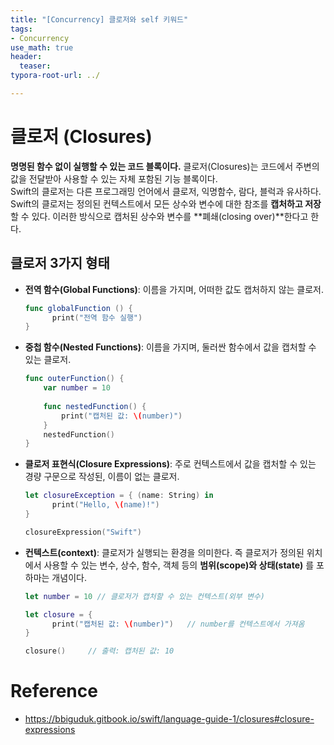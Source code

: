 ```yaml
---
title: "[Concurrency] 클로저와 self 키워드"
tags: 
- Concurrency
use_math: true
header: 
  teaser: 
typora-root-url: ../

---
```


# 클로저 (Closures)

**명명된 함수 없이 실행할 수 있는 코드 블록이다.**
클로저(Closures)는 코드에서 주변의 값을 전달받아 사용할 수 있는 자체 포함된 기능 블록이다.  
Swift의 클로저는 다른 프로그래밍 언어에서 클로저, 익명함수, 람다, 블럭과 유사하다. 
Swift의 클로저는 정의된 컨텍스트에서 모든 상수와 변수에 대한 참조를 **캡처하고 저장**할 수 있다. 
이러한 방식으로 캡처된 상수와 변수를 **폐쇄(closing over)**한다고 한다.

## 클로저 3가지 형태

- **전역 함수(Global Functions)**: 이름을 가지며, 어떠한 값도 캡처하지 않는 클로저.

  ```swift 
  func globalFunction () {
    	print("전역 함수 실행")
  }
  ```

- **중첩 함수(Nested Functions)**: 이름을 가지며, 둘러싼 함수에서 값을 캡처할 수 있는 클로저.

  ```swift
  func outerFunction() {
      var number = 10
      
      func nestedFunction() {
          print("캡처된 값: \(number)")
      }
      nestedFunction()
  }
  ```

- **클로저 표현식(Closure Expressions)**: 주로 컨텍스트에서 값을 캡처할 수 있는 경량 구문으로 작성된, 이름이 없는 클로저.

  ```swift
  let closureException = { (name: String) in
  		print("Hello, \(name)!")
  }
  
  closureExpression("Swift")
  ```

- **컨텍스트(context)**: 클로저가 실행되는 환경을 의미한다. 즉 클로저가 정의된 위치에서 사용할 수 있는 변수, 상수, 함수, 객체 등의 **범위(scope)와 상태(state)** 를 포하마는 개념이다.

  ```swift
  let number = 10 // 클로저가 캡처할 수 있는 컨텍스트(외부 변수)
  
  let closure = {
    	print("캡처된 값: \(number)")	// number를 컨텍스트에서 가져옴
  }
  
  closure()		// 출력: 캡처된 값: 10
  ```

  





















# Reference

- https://bbiguduk.gitbook.io/swift/language-guide-1/closures#closure-expressions

  

